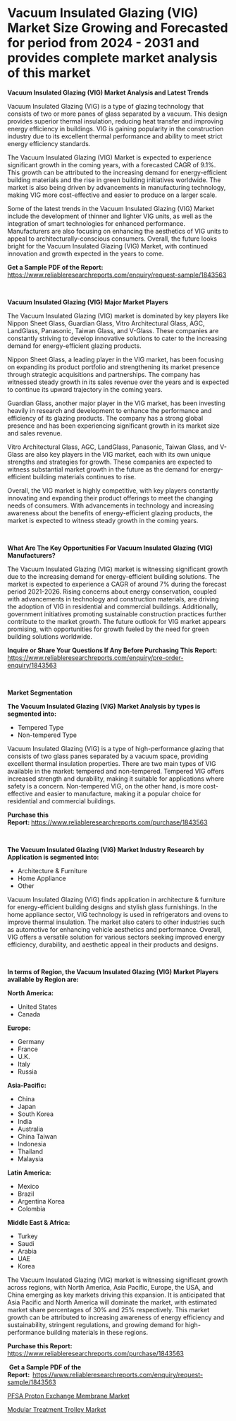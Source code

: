 <p><h1>Vacuum Insulated Glazing (VIG) Market Size Growing and Forecasted for period from 2024 - 2031 and provides complete market analysis of this market</h1></p><p><strong>Vacuum Insulated Glazing (VIG) Market Analysis and Latest Trends</strong></p>
<p><p>Vacuum Insulated Glazing (VIG) is a type of glazing technology that consists of two or more panes of glass separated by a vacuum. This design provides superior thermal insulation, reducing heat transfer and improving energy efficiency in buildings. VIG is gaining popularity in the construction industry due to its excellent thermal performance and ability to meet strict energy efficiency standards.</p><p>The Vacuum Insulated Glazing (VIG) Market is expected to experience significant growth in the coming years, with a forecasted CAGR of 9.1%. This growth can be attributed to the increasing demand for energy-efficient building materials and the rise in green building initiatives worldwide. The market is also being driven by advancements in manufacturing technology, making VIG more cost-effective and easier to produce on a larger scale.</p><p>Some of the latest trends in the Vacuum Insulated Glazing (VIG) Market include the development of thinner and lighter VIG units, as well as the integration of smart technologies for enhanced performance. Manufacturers are also focusing on enhancing the aesthetics of VIG units to appeal to architecturally-conscious consumers. Overall, the future looks bright for the Vacuum Insulated Glazing (VIG) Market, with continued innovation and growth expected in the years to come.</p></p>
<p><strong>Get a Sample PDF of the Report:&nbsp;</strong> <a href="https://www.reliableresearchreports.com/enquiry/request-sample/1843563">https://www.reliableresearchreports.com/enquiry/request-sample/1843563</a></p>
<p>&nbsp;</p>
<p><strong>Vacuum Insulated Glazing (VIG) Major Market Players</strong></p>
<p><p>The Vacuum Insulated Glazing (VIG) market is dominated by key players like Nippon Sheet Glass, Guardian Glass, Vitro Architectural Glass, AGC, LandGlass, Panasonic, Taiwan Glass, and V-Glass. These companies are constantly striving to develop innovative solutions to cater to the increasing demand for energy-efficient glazing products.</p><p>Nippon Sheet Glass, a leading player in the VIG market, has been focusing on expanding its product portfolio and strengthening its market presence through strategic acquisitions and partnerships. The company has witnessed steady growth in its sales revenue over the years and is expected to continue its upward trajectory in the coming years.</p><p>Guardian Glass, another major player in the VIG market, has been investing heavily in research and development to enhance the performance and efficiency of its glazing products. The company has a strong global presence and has been experiencing significant growth in its market size and sales revenue.</p><p>Vitro Architectural Glass, AGC, LandGlass, Panasonic, Taiwan Glass, and V-Glass are also key players in the VIG market, each with its own unique strengths and strategies for growth. These companies are expected to witness substantial market growth in the future as the demand for energy-efficient building materials continues to rise.</p><p>Overall, the VIG market is highly competitive, with key players constantly innovating and expanding their product offerings to meet the changing needs of consumers. With advancements in technology and increasing awareness about the benefits of energy-efficient glazing products, the market is expected to witness steady growth in the coming years.</p></p>
<p>&nbsp;</p>
<p><strong>What Are The Key Opportunities For Vacuum Insulated Glazing (VIG) Manufacturers?</strong></p>
<p><p>The Vacuum Insulated Glazing (VIG) market is witnessing significant growth due to the increasing demand for energy-efficient building solutions. The market is expected to experience a CAGR of around 7% during the forecast period 2021-2026. Rising concerns about energy conservation, coupled with advancements in technology and construction materials, are driving the adoption of VIG in residential and commercial buildings. Additionally, government initiatives promoting sustainable construction practices further contribute to the market growth. The future outlook for VIG market appears promising, with opportunities for growth fueled by the need for green building solutions worldwide.</p></p>
<p><strong>Inquire or Share Your Questions If Any Before Purchasing This Report:</strong> <a href="https://www.reliableresearchreports.com/enquiry/pre-order-enquiry/1843563">https://www.reliableresearchreports.com/enquiry/pre-order-enquiry/1843563</a></p>
<p>&nbsp;</p>
<p><strong>Market Segmentation</strong></p>
<p><strong>The Vacuum Insulated Glazing (VIG) Market Analysis by types is segmented into:</strong></p>
<p><ul><li>Tempered Type</li><li>Non-tempered Type</li></ul></p>
<p><p>Vacuum Insulated Glazing (VIG) is a type of high-performance glazing that consists of two glass panes separated by a vacuum space, providing excellent thermal insulation properties. There are two main types of VIG available in the market: tempered and non-tempered. Tempered VIG offers increased strength and durability, making it suitable for applications where safety is a concern. Non-tempered VIG, on the other hand, is more cost-effective and easier to manufacture, making it a popular choice for residential and commercial buildings.</p></p>
<p><strong>Purchase this Report:&nbsp;</strong><a href="https://www.reliableresearchreports.com/purchase/1843563">https://www.reliableresearchreports.com/purchase/1843563</a></p>
<p>&nbsp;</p>
<p><strong>The Vacuum Insulated Glazing (VIG) Market Industry Research by Application is segmented into:</strong></p>
<p><ul><li>Architecture & Furniture</li><li>Home Appliance</li><li>Other</li></ul></p>
<p><p>Vacuum Insulated Glazing (VIG) finds application in architecture & furniture for energy-efficient building designs and stylish glass furnishings. In the home appliance sector, VIG technology is used in refrigerators and ovens to improve thermal insulation. The market also caters to other industries such as automotive for enhancing vehicle aesthetics and performance. Overall, VIG offers a versatile solution for various sectors seeking improved energy efficiency, durability, and aesthetic appeal in their products and designs.</p></p>
<p>&nbsp;</p>
<p><strong>In terms of Region, the Vacuum Insulated Glazing (VIG) Market Players available by Region are:</strong></p>
<p>
    <p> <strong> North America: </strong>
        <ul>
            <li>United States</li>
            <li>Canada</li>
        </ul>
        </p> 
    <p> <strong> Europe: </strong>
        <ul>
            <li>Germany</li>
            <li>France</li>
            <li>U.K.</li>
            <li>Italy</li>
            <li>Russia</li>
        </ul>
        </p> 
    <p> <strong> Asia-Pacific: </strong>
        <ul>
            <li>China</li>
            <li>Japan</li>
            <li>South Korea</li>
            <li>India</li>
            <li>Australia</li>
            <li>China Taiwan</li>
            <li>Indonesia</li>
            <li>Thailand</li>
            <li>Malaysia</li>
        </ul>
        </p> 
    <p> <strong> Latin America: </strong>
        <ul>
            <li>Mexico</li>
            <li>Brazil</li>
            <li>Argentina Korea</li>
            <li>Colombia</li>
        </ul>
        </p> 
    <p> <strong> Middle East & Africa: </strong>
        <ul>
            <li>Turkey</li>
            <li>Saudi</li>
            <li>Arabia</li>
            <li>UAE</li>
            <li>Korea</li>
        </ul>
    </p>
    </p>
<p><p>The Vacuum Insulated Glazing (VIG) market is witnessing significant growth across regions, with North America, Asia Pacific, Europe, the USA, and China emerging as key markets driving this expansion. It is anticipated that Asia Pacific and North America will dominate the market, with estimated market share percentages of 30% and 25% respectively. This market growth can be attributed to increasing awareness of energy efficiency and sustainability, stringent regulations, and growing demand for high-performance building materials in these regions.</p></p>
<p><strong>Purchase this Report: </strong><a href="https://www.reliableresearchreports.com/purchase/1843563">https://www.reliableresearchreports.com/purchase/1843563</a></p>
<p>&nbsp;<strong>Get a Sample PDF of the Report:&nbsp;&nbsp;</strong><a href="https://www.reliableresearchreports.com/enquiry/request-sample/1843563">https://www.reliableresearchreports.com/enquiry/request-sample/1843563</a></p>
<p><strong></strong></p>
<p><p><a href="https://github.com/lataunyatinikmelvin59ilbd0dv/Market-Research-Report-List-1/blob/main/pfsa-proton-exchange-membrane-market.md">PFSA Proton Exchange Membrane Market</a></p><p><a href="https://meowing-lemming-dd3.notion.site/Modular-Treatment-Trolley-Market-Offer-Valuable-Insights-into-Market-Size-Market-Share-Market-Tren-07056397e00142d4926cbd37b824627a">Modular Treatment Trolley Market</a></p></p>